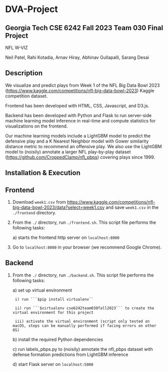 # DVA-Project

## Georgia Tech CSE 6242 Fall 2023 Team 030 Final Project

NFL W-VIZ

Neil Patel, Rahi Kotadia, Arnav Hiray, Abhinav Gullapalli, Sarang Desai

## Description

We visualize and predict plays from Week 1 of the NFL Big Data Bowl 2023 (https://www.kaggle.com/competitions/nfl-big-data-bowl-2023) Kaggle competition dataset. 

Frontend has been developed with HTML, CSS, Javascript, and D3.js. 

Backend has been developed with Python and Flask to run server-side machine learning model inference in real-time and compute statistics for visualizations on the frontend.

Our machine learning models include a LightGBM model to predict the defensive play and a K Nearest Neighbor model with Gower similarity distance metric to recommend an offensive play. We also use the LightGBM model to (noisily) annotate a larger NFL play-by-play dataset (https://github.com/CroppedClamp/nfl_pbps) covering plays since 1999.

## Installation & Execution

## Frontend
1. Download ```week1.csv``` from https://www.kaggle.com/competitions/nfl-big-data-bowl-2023/data?select=week1.csv and save ```week1.csv``` in the ```./frontend``` directory.
2. From the ```./``` directory, run ```./frontend.sh```. This script file performs the following tasks:

    a) starts the frontend http server on ```localhost:8000```

3. Go to ```localhost:8000``` in your browser (we recommend Google Chrome).

## Backend

1. From the ```./``` directory, run ```./backend.sh```. This script file performs the following tasks:

    a) set up virtual environment

        i) run ```$pip install virtualenv``

        ii) run ```$virtualenv cse6242team030fall2023``` to create the virtual environment for this project

        iii) activate the virtual environment (script only tested on macOS, steps can be manually performed if facing errors on other OS)
    
    b) install the required Python dependencies

    c) run labels_pbps.py to (noisily) annotate the nfl_pbps dataset with defense formation predictions from LightGBM inference

    d) start Flask server on ```localhost:5000```
